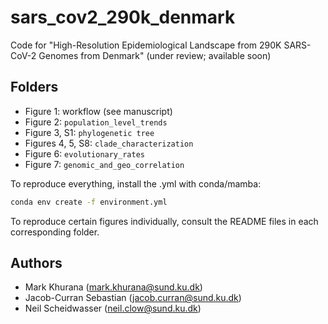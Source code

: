 # sars_cov2_290k_denmark

Code for "High-Resolution Epidemiological Landscape from 290K SARS-CoV-2 Genomes from Denmark" (under review; available soon)

## Folders

* Figure 1: workflow (see manuscript)
* Figure 2: ```population_level_trends```
* Figure 3, S1: ```phylogenetic tree```
* Figures 4, 5, S8: ```clade_characterization```
* Figure 6: ```evolutionary_rates```
* Figure 7: ```genomic_and_geo_correlation```

To reproduce everything, install the .yml with conda/mamba:

```bash
conda env create -f environment.yml
```

To reproduce certain figures individually, consult the README files in each corresponding folder.

## Authors

* Mark Khurana (<mark.khurana@sund.ku.dk>)
* Jacob-Curran Sebastian (<jacob.curran@sund.ku.dk>)
* Neil Scheidwasser (<neil.clow@sund.ku.dk>)
